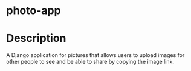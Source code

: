 # photo-app

# Description
A Django application for pictures that allows users to upload images for other people to see and be able to share by copying the image link.